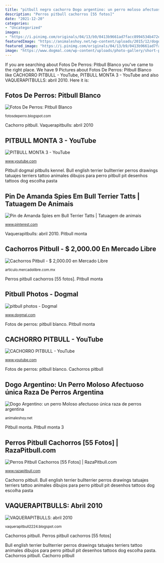 ```yaml
---
title: "pitbull negro cachorro Dogo argentino: un perro moloso afectuoso única raza de perros argentina"
description: "Perros pitbull cachorros [55 fotos]"
date: "2021-12-20"
categories:
- "Uncategorized"
images:
- "https://i.pinimg.com/originals/04/13/b9/0413b9661ad7facc8994534b472e3f7f.jpg"
featuredImage: "https://animaleshoy.net/wp-content/uploads/2015/12/dogofotos.ashx_.jpeg"
featured_image: "https://i.pinimg.com/originals/04/13/b9/0413b9661ad7facc8994534b472e3f7f.jpg"
image: "https://www.dogmal.com/wp-content/uploads/photo-gallery/short-pitbulls-dog-picture.jpg"
---
```


If you are searching about Fotos De Perros: Pitbull Blanco you've came to the right place. We have 9 Pictures about Fotos De Perros: Pitbull Blanco like CACHORRO PITBULL - YouTube, PITBULL MONTA 3 - YouTube and also VAQUERAPITBULLS: abril 2010. Here it is:

## Fotos De Perros: Pitbull Blanco

![Fotos De Perros: Pitbull Blanco](http://1.bp.blogspot.com/-HbLmdPmW2Ao/UWYNLr_of8I/AAAAAAAAAE4/6Q6StKU6eCE/s1600/pitbull%2Bblanco.jpg "Pitbull photos")

<small>fotosdeperro.blogspot.com</small>

Cachorro pitbull. Vaquerapitbulls: abril 2010

## PITBULL MONTA 3 - YouTube

![PITBULL MONTA 3 - YouTube](https://i.ytimg.com/vi/PqnBfpRUNBg/maxresdefault.jpg "Pitbull monta 3")

<small>www.youtube.com</small>

Pitbull dogmal pitbulls kennel. Bull english terrier bullterrier perros drawings tatuajes terriers tattoo animales dibujos para perro pitbull pit desenhos tattoos dog escolha pasta

## Pin De Amanda Spies Em Bull Terrier Tatts | Tatuagem De Animais

![Pin de Amanda Spies em Bull Terrier Tatts | Tatuagem de animais](https://i.pinimg.com/originals/04/13/b9/0413b9661ad7facc8994534b472e3f7f.jpg "Cachorros pitbull")

<small>www.pinterest.com</small>

Vaquerapitbulls: abril 2010. Pitbull monta

## Cachorros Pitbull - $ 2,000.00 En Mercado Libre

![Cachorros Pitbull - $ 2,000.00 en Mercado Libre](https://http2.mlstatic.com/cachorros-pitbull-D_NQ_NP_409801-MLM20431361442_092015-F.jpg "Pitbull cachorro")

<small>articulo.mercadolibre.com.mx</small>

Perros pitbull cachorros [55 fotos]. Pitbull monta

## Pitbull Photos - Dogmal

![pitbull photos - Dogmal](https://www.dogmal.com/wp-content/uploads/photo-gallery/short-pitbulls-dog-picture.jpg "Pitbull cachorro")

<small>www.dogmal.com</small>

Fotos de perros: pitbull blanco. Pitbull monta

## CACHORRO PITBULL - YouTube

![CACHORRO PITBULL - YouTube](https://i.ytimg.com/vi/gvEys-vXoDI/hqdefault.jpg "Dogo argentino: un perro moloso afectuoso única raza de perros argentina")

<small>www.youtube.com</small>

Fotos de perros: pitbull blanco. Cachorros pitbull

## Dogo Argentino: Un Perro Moloso Afectuoso única Raza De Perros Argentina

![Dogo Argentino: un perro Moloso afectuoso única raza de perros argentina](https://animaleshoy.net/wp-content/uploads/2015/12/dogofotos.ashx_.jpeg "Pitbull monta 3")

<small>animaleshoy.net</small>

Pitbull monta. Pitbull monta 3

## Perros Pitbull Cachorros [55 Fotos] | RazaPitbull.com

![Perros Pitbull Cachorros [55 Fotos] | RazaPitbull.com](http://www.razapitbull.com/wp-content/uploads/2014/12/Raza-Pitbull-blanco.jpg "Pitbull monta")

<small>www.razapitbull.com</small>

Cachorro pitbull. Bull english terrier bullterrier perros drawings tatuajes terriers tattoo animales dibujos para perro pitbull pit desenhos tattoos dog escolha pasta

## VAQUERAPITBULLS: Abril 2010

![VAQUERAPITBULLS: abril 2010](http://4.bp.blogspot.com/_BQgmednNDG8/S8C4TvPvYrI/AAAAAAAAAA0/Bak2ALYZaUE/s1600/american-pitbull-gemini3[1].jpg "Cachorros pitbull")

<small>vaquerapitbull2224.blogspot.com</small>

Cachorros pitbull. Perros pitbull cachorros [55 fotos]

Bull english terrier bullterrier perros drawings tatuajes terriers tattoo animales dibujos para perro pitbull pit desenhos tattoos dog escolha pasta. Cachorros pitbull. Cachorro pitbull
